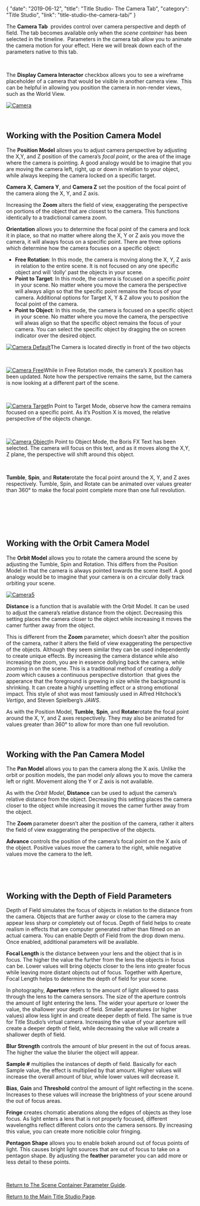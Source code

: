 {
"date": "2019-06-12",
"title": "Title Studio- The Camera Tab",
"category": "Title Studio",
"link": "title-studio-the-camera-tab/"
}

 The **Camera Tab**  provides control over camera perspective and depth of field. The tab becomes available only when the *scene container* has been selected in the timeline.  Parameters in the camera tab allow you to animate the camera motion for your effect. Here we will break down each of the parameters native to this tab.


 


The **Display Camera Interactor** checkbox allows you to see a wireframe placeholder of a camera that would be visible in another camera view.  This can be helpful in allowing you position the camera in non-render views, such as the World View.


[![Camera](https://borisfx-com-res.cloudinary.com/image/upload//documentation/continuum/uploads/2018/02/Camera-1.png)](https://borisfx-com-res.cloudinary.com/image/upload//documentation/continuum/uploads/2018/02/Camera-1.png)


 


## Working with the Position Camera Model


The **Position Model** allows you to adjust camera perspective by adjusting the X,Y, and Z position of the camera’s *focal point*, or the area of the image where the camera is pointing. A good analogy would be to imagine that you are moving the camera left, right, up or down in relation to your object, while always keeping the camera locked on a specific target.


**Camera X**, **Camera Y**, and **Camera Z** set the position of the focal point of the camera along the X, Y, and Z axis.


Increasing the **Zoom** alters the field of view, exaggerating the perspective on portions of the object that are closest to the camera. This functions identically to a tradictional camera zoom.


**Orientation** allows you to determine the focal point of the camera and lock it in place, so that no matter where along the X, Y or Z axis you move the camera, it will always focus on a specific point. There are three options which determine how the camera focuses on a specific object:


* **Free Rotation**: In this mode, the camera is moving along the X, Y, Z axis in relation to the entire scene. It is not focused on any one specific object and will ‘dolly’ past the objects in your scene.
* **Point to Target**: In this mode, the camera is focused on a specific *point* in your scene. No matter where you move the camera the perspective will always align so that the specific point remains the focus of your camera. Additional options for Target X, Y & Z allow you to position the focal point of the camera.
* **Point to Object**: In this mode, the camera is focused on a specific object in your scene. No matter where you move the camera, the perspective will alwas align so that the specific object remains the focus of your camera. You can select the specific object by dragging the on screen indicator over the desired object.


[![Camera Default](https://borisfx-com-res.cloudinary.com/image/upload//documentation/continuum/uploads/2018/02/camera1.png)](https://borisfx-com-res.cloudinary.com/image/upload//documentation/continuum/uploads/2018/02/camera1.png)The Camera is located directly in front of the two objects


 


[![Camera Free](https://borisfx-com-res.cloudinary.com/image/upload//documentation/continuum/uploads/2018/02/camera2.png)](https://borisfx-com-res.cloudinary.com/image/upload//documentation/continuum/uploads/2018/02/camera2.png)While in Free Rotation mode, the camera’s X position has been updated. Note how the perspective remains the same, but the camera is now looking at a different part of the scene.


 


[![Camera Target](https://borisfx-com-res.cloudinary.com/image/upload//documentation/continuum/uploads/2018/02/camera3.png)](https://borisfx-com-res.cloudinary.com/image/upload//documentation/continuum/uploads/2018/02/camera3.png)In Point to Target Mode, observe how the camera remains focused on a specific point. As it’s Position X is moved, the relative perspective of the objects change.


 


[![Camera Object](https://borisfx-com-res.cloudinary.com/image/upload//documentation/continuum/uploads/2018/02/camera4.png)](https://borisfx-com-res.cloudinary.com/image/upload//documentation/continuum/uploads/2018/02/camera4.png)In Point to Object Mode, the Boris FX Text has been selected. The camera will focus on this text, and as it moves along the X,Y, Z plane, the perspective will shift around this object.


 


**Tumble**, **Spin**, and **Rotate**rotate the focal point around the X, Y, and Z axes respectively. Tumble, Spin, and Rotate can be animated over values greater than 360° to make the focal point complete more than one full revolution.


 


 


 


## Working with the Orbit Camera Model


The **Orbit Model** allows you to rotate the camera around the scene by adjusting the Tumble, Spin and Rotation. This differs from the Position Model in that the camera is always pointed towards the scene itself. A good analogy would be to imagine that your camera is on a circular dolly track orbiting your scene.


[![Camera5](https://borisfx-com-res.cloudinary.com/image/upload//documentation/continuum/uploads/2018/02/Camera5.png)](https://borisfx-com-res.cloudinary.com/image/upload//documentation/continuum/uploads/2018/02/Camera5.png)


**Distance** is a function that is available with the Orbit Model. It can be used to adjust the camera’s relative distance from the object. Decreasing this setting places the camera closer to the object while increasing it moves the camer further away from the object.


This is different from the **Zoom** parameter, which doesn’t alter the position of the camera, rather it alters the field of view exaggerating the perspective of the objects. Although they seem similar they can be used independently to create unique effects. By increasing the camera distance while also increasing the zoom, you are in essence dollying back the camera, while zooming in on the scene. This is a traditional method of creating a *dolly zoom* which causes a continuous perspective distortion  that gives the apperance that the foreground is growing in size while the background is shrinking. It can create a highly unsettling effect or a strong emotional impact. This style of shot was most famiously used in Alfred Hitchock’s *Vertigo*, and Steven Spielberg’s *JAWS*.


As with the Position Model, **Tumble**, **Spin**, and **Rotate**rotate the focal point around the X, Y, and Z axes respectively. They may also be animated for values greater than 360° to allow for more than one full revolution.


 


## Working with the Pan Camera Model


The **Pan Model** allows you to pan the camera along the X axis. Unlike the orbit or position models, the pan model *only* allows you to move the camera left or right. Movement along the Y or Z axis is not available.


As with the *Orbit Model*, **Distance** can be used to adjust the camera’s relative distance from the object. Decreasing this setting places the camera closer to the object while increasing it moves the camer further away from the object.


The **Zoom** parameter doesn’t alter the position of the camera, rather it alters the field of view exaggerating the perspective of the objects.


**Advance** controls the position of the camera’s focal point on the X axis of the object. Positive values move the camera to the right, while negative values move the camera to the left.


 


 


## Working with the Depth of Field Parameters


Depth of Field simulates the focus of objects in relation to the distance from the camera. Objects that are further away or close to the camera may appear less sharp or completely out of focus. Depth of field helps to create realism in effects that are computer generated rather than filmed on an actual camera. You can enable Depth of Field from the drop down menu. Once enabled, additional parameters will be available.


**Focal Length** is the distance between your lens and the object that is in focus. The higher the value the further from the lens the objects in focus can be. Lower values will bring objects closer to the lens into greater focus while leaving more distant objects out of focus. Together with Aperture, Focal Length helps to determine the depth of field for your scene.


In photography, **Aperture** refers to the amount of light allowed to pass through the lens to the camera sensors. The size of the aperture controls the amount of light entering the lens. The wider your aperture or lower the value, the shallower your depth of field. Smaller aperatures (or higher values) allow less light in and create deeper depth of field. The same is true for Title Studio’s virtual camera. Increasing the value of your aperture will create a deeper depth of field, while decreasing the value will create a shallower depth of field.


**Blur Strength** controls the amount of blur present in the out of focus areas. The higher the value the blurier the object will appear.


**Sample #** multiplies the instances of depth of field. Basically for each Sample value, the effect is multiplied by that amount. Higher values will increase the overall amount of blur, while lower values will decrease it.


**Bias**, **Gain** and **Threshold** control the amount of light reflecting in the scene. Increases to these values will increase the brightness of your scene around the out of focus areas.


**Fringe** creates chomatic aberations along the edges of objects as they lose focus. As light enters a lens that is not properly focused, different wavelengths reflect different colors onto the camera sensors. By increasing this value, you can create more noticible color fringing.


**Pentagon Shape** allows you to enable bokeh around out of focus points of light. This causes bright light sources that are out of focus to take on a pentagon shape. By adjusting the **feather** parameter you can add more or less detail to these points.


 


[Return to The Scene Container Parameter Guide](/documentation/continuum/title-studio-scene-container).


[Return to the Main Title Studio Page](/documentation/continuum/bcc-title-studio).


